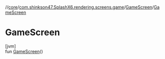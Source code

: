 //[core](../../../index.md)/[com.shinkson47.SplashX6.rendering.screens.game](../index.md)/[GameScreen](index.md)/[GameScreen](-game-screen.md)

# GameScreen

[jvm]\
fun [GameScreen](-game-screen.md)()
